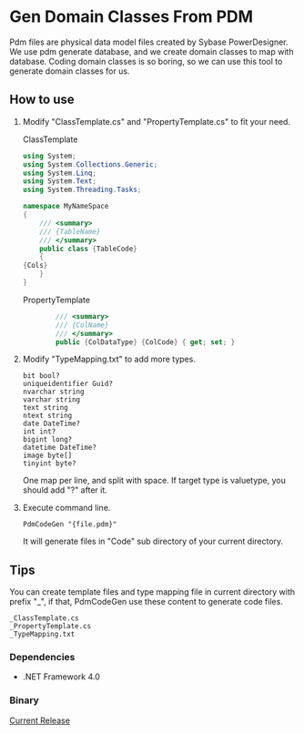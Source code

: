 # Gen Domain Classes From PDM

Pdm files are physical data model files created by Sybase PowerDesigner. We use pdm generate database, and we create domain classes to map with database. Coding domain classes is so boring, so we can use this tool to generate domain classes for us.

## How to use

1. Modify "ClassTemplate.cs" and "PropertyTemplate.cs" to fit your need.

    ClassTemplate
    ```csharp
    using System;
    using System.Collections.Generic;
    using System.Linq;
    using System.Text;
    using System.Threading.Tasks;

    namespace MyNameSpace
    {
        /// <summary>
        /// {TableName}
        /// </summary>
        public class {TableCode}
        {
    {Cols}
        }
    }
    ```
    PropertyTemplate
    ```csharp
            /// <summary>
            /// {ColName}
            /// </summary>
            public {ColDataType} {ColCode} { get; set; }
    ```

2. Modify "TypeMapping.txt" to add more types.

    ```
    bit bool?
    uniqueidentifier Guid?
    nvarchar string
    varchar string
    text string
    ntext string
    date DateTime?
    int int?
    bigint long?
    datetime DateTime?
    image byte[]
    tinyint byte?
    ```
    One map per line, and split with space. If target type is valuetype, you should add "?" after it.

3. Execute command line.

    ```
    PdmCodeGen "{file.pdm}"
    ```

    It will generate files in "Code" sub directory of your current directory.

## Tips

You can create template files and type mapping file in current directory with prefix "_", if that, PdmCodeGen use these content to generate code files.

```
_ClassTemplate.cs
_PropertyTemplate.cs
_TypeMapping.txt
```

### Dependencies

* .NET Framework 4.0

### Binary
  
[Current Release](https://github.com/Ruikuan/PdmCodeGen/raw/master/Download/PdmCodeGen_Release.zip)